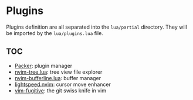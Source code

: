 # Plugins

Plugins definition are all separated into the `lua/partial` directory.
They will be imported by the `lua/plugins.lua` file.

## TOC

- [Packer](./plugins/packer.md): plugin manager
- [nvim-tree.lua](./plugins/nvim-tree.md): tree view file explorer
- [nvim-bufferline.lua](./plugins/nvim-bufferline.md): buffer manager
- [lightspeed.nvim](./plugins/lighspeed.md): cursor move enhancer
- [vim-fugitive](./plugins/fugitive.md): the git swiss knife in vim

